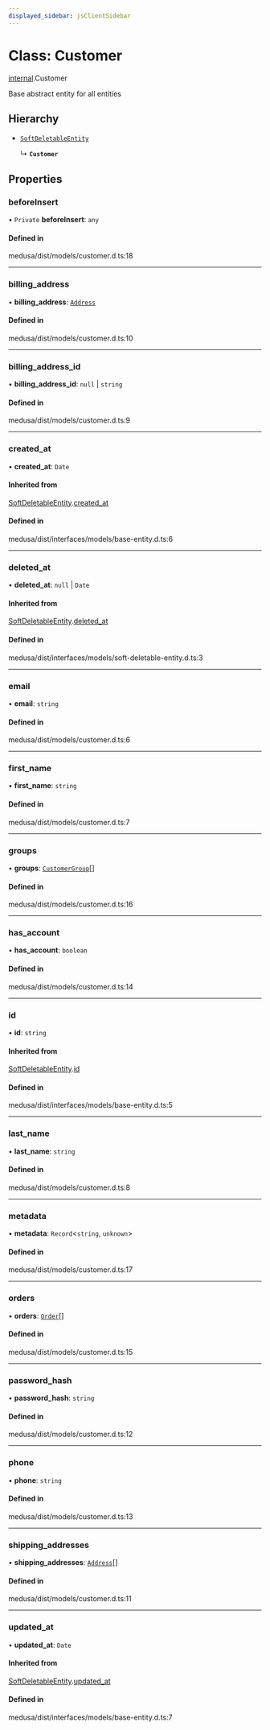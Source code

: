 ```yaml
---
displayed_sidebar: jsClientSidebar
---
```


# Class: Customer

[internal](../modules/internal.md).Customer

Base abstract entity for all entities

## Hierarchy

- [`SoftDeletableEntity`](internal.SoftDeletableEntity.md)

  ↳ **`Customer`**

## Properties

### beforeInsert

• `Private` **beforeInsert**: `any`

#### Defined in

medusa/dist/models/customer.d.ts:18

___

### billing\_address

• **billing\_address**: [`Address`](internal.Address.md)

#### Defined in

medusa/dist/models/customer.d.ts:10

___

### billing\_address\_id

• **billing\_address\_id**: ``null`` \| `string`

#### Defined in

medusa/dist/models/customer.d.ts:9

___

### created\_at

• **created\_at**: `Date`

#### Inherited from

[SoftDeletableEntity](internal.SoftDeletableEntity.md).[created_at](internal.SoftDeletableEntity.md#created_at)

#### Defined in

medusa/dist/interfaces/models/base-entity.d.ts:6

___

### deleted\_at

• **deleted\_at**: ``null`` \| `Date`

#### Inherited from

[SoftDeletableEntity](internal.SoftDeletableEntity.md).[deleted_at](internal.SoftDeletableEntity.md#deleted_at)

#### Defined in

medusa/dist/interfaces/models/soft-deletable-entity.d.ts:3

___

### email

• **email**: `string`

#### Defined in

medusa/dist/models/customer.d.ts:6

___

### first\_name

• **first\_name**: `string`

#### Defined in

medusa/dist/models/customer.d.ts:7

___

### groups

• **groups**: [`CustomerGroup`](internal.CustomerGroup.md)[]

#### Defined in

medusa/dist/models/customer.d.ts:16

___

### has\_account

• **has\_account**: `boolean`

#### Defined in

medusa/dist/models/customer.d.ts:14

___

### id

• **id**: `string`

#### Inherited from

[SoftDeletableEntity](internal.SoftDeletableEntity.md).[id](internal.SoftDeletableEntity.md#id)

#### Defined in

medusa/dist/interfaces/models/base-entity.d.ts:5

___

### last\_name

• **last\_name**: `string`

#### Defined in

medusa/dist/models/customer.d.ts:8

___

### metadata

• **metadata**: `Record`<`string`, `unknown`\>

#### Defined in

medusa/dist/models/customer.d.ts:17

___

### orders

• **orders**: [`Order`](internal.Order.md)[]

#### Defined in

medusa/dist/models/customer.d.ts:15

___

### password\_hash

• **password\_hash**: `string`

#### Defined in

medusa/dist/models/customer.d.ts:12

___

### phone

• **phone**: `string`

#### Defined in

medusa/dist/models/customer.d.ts:13

___

### shipping\_addresses

• **shipping\_addresses**: [`Address`](internal.Address.md)[]

#### Defined in

medusa/dist/models/customer.d.ts:11

___

### updated\_at

• **updated\_at**: `Date`

#### Inherited from

[SoftDeletableEntity](internal.SoftDeletableEntity.md).[updated_at](internal.SoftDeletableEntity.md#updated_at)

#### Defined in

medusa/dist/interfaces/models/base-entity.d.ts:7
